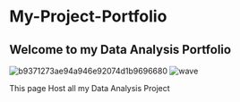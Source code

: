 # My-Project-Portfolio
## Welcome to my Data Analysis Portfolio
![b9371273ae94a946e92074d1b9696680](https://user-images.githubusercontent.com/96060060/174398374-9db144d5-3271-40ed-b247-e7baa22ba911.gif)
![wave](https://user-images.githubusercontent.com/96060060/174398590-7708e317-b79b-4ffe-a709-1eec62722334.gif)

This page Host all my Data Analysis Project
